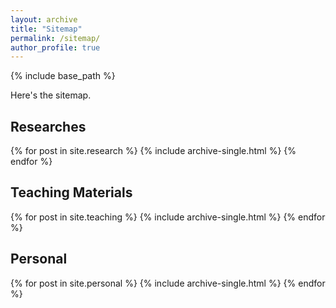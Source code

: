 ```yaml
---
layout: archive
title: "Sitemap"
permalink: /sitemap/
author_profile: true
---
```


{% include base_path %}

Here's the sitemap.

<h2>Researches</h2>
{% for post in site.research %}
  {% include archive-single.html %}
{% endfor %}

<h2>Teaching Materials</h2>
{% for post in site.teaching %}
  {% include archive-single.html %}
{% endfor %}

<h2>Personal</h2>
{% for post in site.personal %}
  {% include archive-single.html %}
{% endfor %}

